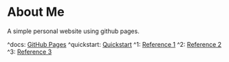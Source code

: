 # About Me

A simple personal website using github pages.

^docs: [GitHub Pages](https://pages.github.com)
^quickstart: [Quickstart](https://docs.github.com/en/pages/quickstart)
^1: [Reference 1](https://phuston.github.io/patrickandfrantonarethebestninjas/howto)
^2: [Reference 2](https://nicolas-van.github.io/easy-markdown-to-github-pages/)
^3: [Reference 3](https://dev.to/ar2pi/publish-your-markdown-docs-on-github-pages-6pe)